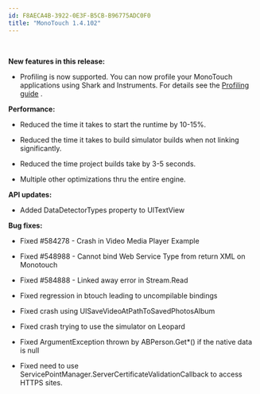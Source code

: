 ```yaml
---
id: F8AECA4B-3922-0E3F-B5CB-B96775ADC0F0
title: "MonoTouch 1.4.102"
---
```


&nbsp;

 **New features in this release:**

-   Profiling is now supported. You can now profile your MonoTouch applications using Shark and Instruments. For details see the  [Profiling guide](/guides/ios/deployment%2C_testing%2C_and_metrics/using_instruments_to_detect_native_leaks_using_markheap) .

 


 **Performance:**

-   Reduced the time it takes to start the runtime by 10-15%.

 
-   Reduced the time it takes to build simulator builds when not linking significantly.

 
-   Reduced the time project builds take by 3-5 seconds.

 
-   Multiple other optimizations thru the entire engine.

 


 **API updates:**

-  Added DataDetectorTypes property to UITextView




 **Bug fixes:**

-   Fixed #584278 - Crash in Video Media Player Example

 
-   Fixed #548988 - Cannot bind Web Service Type from return XML on Monotouch

 
-   Fixed #584888 - Linked away error in Stream.Read

 
-   Fixed regression in btouch leading to uncompilable bindings

 
-   Fixed crash using UISaveVideoAtPathToSavedPhotosAlbum

 
-   Fixed crash trying to use the simulator on Leopard

 
-   Fixed ArgumentException thrown by ABPerson.Get*() if the native data is null

 
-   Fixed need to use ServicePointManager.ServerCertificateValidationCallback to access HTTPS sites.
